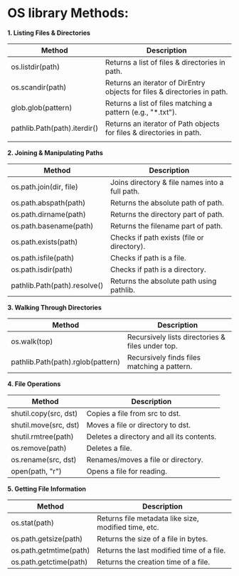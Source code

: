 # OS library Methods:

**1. Listing Files & Directories**

| Method   | Description |
| -------- | ------- |
| os.listdir(path) | Returns a list of files & directories in path. |
| os.scandir(path)	            | Returns an iterator of DirEntry objects for files & directories in path. |
| glob.glob(pattern)	           | Returns a list of files matching a pattern (e.g., "*.txt"). |
| pathlib.Path(path).iterdir()	| Returns an iterator of Path objects for files & directories in path. |
|  |  |

**2. Joining & Manipulating Paths**

| Method   | Description |
| -------- | ------- |
| os.path.join(dir, file) | Joins directory & file names into a full path. |
| os.path.abspath(path) | Returns the absolute path of path. |
| os.path.dirname(path) | Returns the directory part of path. |
| os.path.basename(path) | Returns the filename part of path. |
| os.path.exists(path) | Checks if path exists (file or directory). |
| os.path.isfile(path) | Checks if path is a file. |
| os.path.isdir(path) | Checks if path is a directory. |
| pathlib.Path(path).resolve() | Returns the absolute path using pathlib. |

**3. Walking Through Directories**

| Method   | Description |
| -------- | ------- |
| os.walk(top) | Recursively lists directories & files under top. |
| pathlib.Path(path).rglob(pattern) | Recursively finds files matching a pattern. |

**4. File Operations**

| Method   | Description |
| -------- | ------- |
| shutil.copy(src, dst) | Copies a file from src to dst. |
| shutil.move(src, dst) | Moves a file or directory to dst. |
| shutil.rmtree(path) | Deletes a directory and all its contents. |
| os.remove(path) | Deletes a file. |
| os.rename(src, dst) | Renames/moves a file or directory. |
| open(path, "r") | Opens a file for reading. |

**5. Getting File Information**

| Method   | Description |
| -------- | ------- |
| os.stat(path)|Returns file metadata like size, modified time, etc. |
| os.path.getsize(path)	| Returns the size of a file in bytes. |
| os.path.getmtime(path)| 	Returns the last modified time of a file. |
| os.path.getctime(path)| 	Returns the creation time of a file. |
